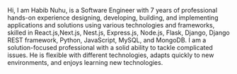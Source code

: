 Hi, I am Habib Nuhu, is a Software Engineer with 7 years of professional hands-on experience designing, developing, building, and implementing applications and solutions using various technologies and frameworks, skilled in React.js,Next.js, Nest.js, Express.js, Node.js, Flask, Django, Django REST framework, Python, JavaScript, MySQL, and MongoDB. I am a solution-focused professional with a solid ability to tackle complicated issues. He is flexible with different technologies, adapts quickly to new environments, and enjoys learning new technologies.

<!---
d0uph1x/d0uph1x is a ✨ special ✨ repository because its `README.md` (this file) appears on your GitHub profile.
You can click the Preview link to take a look at your changes.
--->
